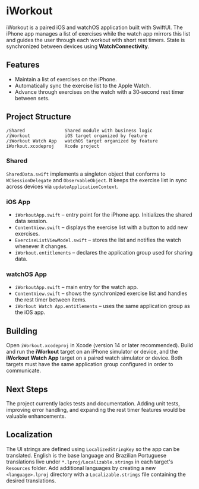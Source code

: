 # iWorkout

iWorkout is a paired iOS and watchOS application built with SwiftUI. The iPhone app manages a list of exercises while the watch app mirrors this list and guides the user through each workout with short rest timers. State is synchronized between devices using **WatchConnectivity**.

## Features

* Maintain a list of exercises on the iPhone.
* Automatically sync the exercise list to the Apple Watch.
* Advance through exercises on the watch with a 30‑second rest timer between sets.

## Project Structure

```
/Shared               Shared module with business logic
/iWorkout             iOS target organized by feature
/iWorkout Watch App   watchOS target organized by feature
iWorkout.xcodeproj    Xcode project
```

### Shared

`SharedData.swift` implements a singleton object that conforms to `WCSessionDelegate` and `ObservableObject`. It keeps the exercise list in sync across devices via `updateApplicationContext`.

### iOS App

* `iWorkoutApp.swift` – entry point for the iPhone app. Initializes the shared data session.
* `ContentView.swift` – displays the exercise list with a button to add new exercises.
* `ExerciseListViewModel.swift` – stores the list and notifies the watch whenever it changes.
* `iWorkout.entitlements` – declares the application group used for sharing data.

### watchOS App

* `iWorkoutApp.swift` – main entry for the watch app.
* `ContentView.swift` – shows the synchronized exercise list and handles the rest timer between items.
* `iWorkout Watch App.entitlements` – uses the same application group as the iOS app.

## Building

Open `iWorkout.xcodeproj` in Xcode (version 14 or later recommended). Build and run the **iWorkout** target on an iPhone simulator or device, and the **iWorkout Watch App** target on a paired watch simulator or device. Both targets must have the same application group configured in order to communicate.

## Next Steps

The project currently lacks tests and documentation. Adding unit tests, improving error handling, and expanding the rest timer features would be valuable enhancements.

## Localization

The UI strings are defined using `LocalizedStringKey` so the app can be translated.
English is the base language and Brazilian Portuguese translations live under `*.lproj/Localizable.strings` in
each target's `Resources` folder. Add additional languages by creating a new
`<language>.lproj` directory with a `Localizable.strings` file containing the
desired translations.

